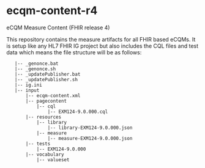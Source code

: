 # ecqm-content-r4
eCQM Measure Content (FHIR release 4)

This repository contains the measure artifacts for all FHIR based eCQMs. It is setup like any HL7 FHIR IG project but also includes the CQL files and test data which means the file structure will be as follows:

```
   |-- _genonce.bat
   |-- _genonce.sh
   |-- _updatePublisher.bat
   |-- _updatePublisher.sh
   |-- ig.ini
   |-- input
       |-- ecqm-content.xml
       |-- pagecontent
           |-- cql
               |-- EXM124-9.0.000.cql
       |-- resources
           |-- library
               |-- library-EXM124-9.0.000.json
           |-- measure
               |-- measure-EXM124-9.0.000.json
       |-- tests
           |-- EXM124-9.0.000
       |-- vocabulary
           |-- valueset
```

